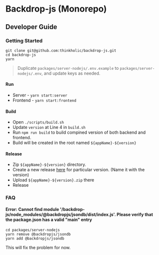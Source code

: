 # Backdrop-js (Monorepo)

## Developer Guide

### Getting Started

```
git clone git@github.com:thinkholic/backdrop-js.git
cd backdrop-js
yarn
```

> Duplicate `packages/server-nodejs/.env.example` to `packages/server-nodejs/.env`, and update keys as needed.

#### Run

- Server - `yarn start:server`
- Frontend - `yarn start:frontend`

#### Build

- Open `./scripts/build.sh`
- Update `version` at Line 4 in `build.sh`
- Run `npm run build` to build compined version of both backend and frontend.
- Build will be created in the root named `${appName}-${version}`

#### Release

- Zip `${appName}-${version}` directory.
- Create a new release [here](https://github.com/thinkholic/backdrop-js/releases/new) for particular version. (Name it with the version)
- Upload `${appName}-${version}.zip` there
- Release

### FAQ

#### Error: Cannot find module '<path>/backdrop-js/node_modules/@backdropjs/jsondb/dist/index.js'. Please verify that the package.json has a valid "main" entry

```
cd packages/server-nodejs
yarn remove @backdropjs/jsondb
yarn add @backdropjs/jsondb
```

This will fix the problem for now.
